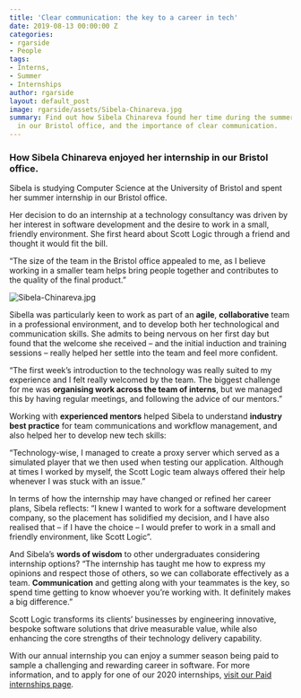 ```yaml
---
title: 'Clear communication: the key to a career in tech'
date: 2019-08-13 00:00:00 Z
categories:
- rgarside
- People
tags:
- Interns,
- Summer
- Internships
author: rgarside
layout: default_post
image: rgarside/assets/Sibela-Chinareva.jpg
summary: Find out how Sibela Chinareva found her time during the summer internship
  in our Bristol office, and the importance of clear communication.
---
```


### How Sibela Chinareva enjoyed her internship in our Bristol office.

Sibela is studying Computer Science at the University of Bristol and spent her summer internship in our Bristol office.

Her decision to do an internship at a technology consultancy was driven by her interest in software development and the desire to work in a small, friendly environment. She first heard about Scott Logic through a friend and thought it would fit the bill.

“The size of the team in the Bristol office appealed to me, as I believe working in a smaller team helps bring people together and contributes to the quality of the final product.”

![Sibela-Chinareva.jpg]({{site.baseurl}}/rgarside/assets/Sibela-Chinareva.jpg)

Sibella was particularly keen to work as part of an **agile**, **collaborative** team in a professional environment, and to develop both her technological and communication skills. She admits to being nervous on her first day but found that the welcome she received – and the initial induction and training sessions – really helped her settle into the team and feel more confident.

“The first week’s introduction to the technology was really suited to my experience and I felt really welcomed by the team. The biggest challenge for me was **organising work across the team of interns**, but we managed this by having regular meetings, and following the advice of our mentors.”

Working with **experienced mentors** helped Sibela to understand **industry best practice** for team communications and workflow management, and also helped her to develop new tech skills:

“Technology-wise, I managed to create a proxy server which served as a simulated player that we then used when testing our application. Although at times I worked by myself, the Scott Logic team always offered their help whenever I was stuck with an issue.”

In terms of how the internship may have changed or refined her career plans, Sibela reflects: “I knew I wanted to work for a software development company, so the placement has solidified my decision, and I have also realised that – if I have the choice – I would prefer to work in a small and friendly environment, like Scott Logic”.

And Sibela’s **words of wisdom** to other undergraduates considering internship options? “The internship has taught me how to express my opinions and respect those of others, so we can collaborate effectively as a team. **Communication** and getting along with your teammates is the key, so spend time getting to know whoever you’re working with. It definitely makes a big difference.”

Scott Logic transforms its clients’ businesses by engineering innovative, bespoke software solutions that drive measurable value, while also enhancing the core strengths of their technology delivery capability. 

With our annual internship you can enjoy a summer season being paid to sample a challenging and rewarding career in software. For more information, and to apply for one of our 2020 internships, [visit our Paid internships page](https://www.scottlogic.com/careers/paid-interns/).
